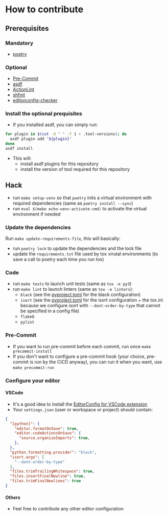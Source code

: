 # How to contribute

## Prerequisites

### Mandatory

- [poetry](https://python-poetry.org/docs/#installation)

### Optional

- [Pre-Commit](https://pre-commit.com/#install)
- [asdf](https://asdf-vm.com/guide/getting-started.html)
- [ActionLint](https://github.com/rhysd/actionlint)
- [shfmt](https://github.com/mvdan/sh)
- [editorconfig-checker](https://github.com/editorconfig-checker/editorconfig-checker)

### Install the optional prequisites

- If you installed asdf, you can simply run:

```bash
for plugin in $(cut -d " " -f 1 < .tool-versions); do
  asdf plugin add "${plugin}"
done
asdf install
```

- This will:
  - install asdf plugins for this repository
  - install the version of tool required for this repository

## Hack

- run `make setup-venv` so that `poetry` inits a virtual environment with required dependencies (same as `poetry install --sync`)
- run `eval $(make echo-venv-activate-cmd)` to activate the virtual environment if needed

### Update the dependencies

Run `make update-requirements-file`, this will basically:

- run `poetry lock` to update the dependencies and the lock file
- update the `requirements.txt` file used by tox virutal environments (to save a call to poetry each time you run tox)

### Code

- run `make tests` to launch unit tests (same as `tox -e py3`)
- run `make lint` to launch linters (same as `tox -e linters`):
  - `black` (see the [pyproject.toml](pyproject.toml) for the black configuration)
  - `isort` (see the [pyproject.toml](pyproject.toml) for the isort configuration + the tox.ini because we configure isort with `--dont-order-by-type` that cannot be specified in a config file)
  - `flake8`
  - `pylint`

### Pre-Commit

- If you want to run pre-commit before each commit, run once `make precommit-install`
- If you don't want to configure a pre-commit hook (your choice, pre-commit is run by the CICD anyway), you can run it when you want, use `make precommit-run`

### Configure your editor

#### VSCode

- It's a good idea to install the [EditorConfig for VSCode extension](https://marketplace.visualstudio.com/items?itemName=EditorConfig.EditorConfig)
- Your `settings.json` (user or workspace or project) should contain:

```json
{
  "[python]": {
    "editor.formatOnSave": true,
    "editor.codeActionsOnSave": {
      "source.organizeImports": true,
    },
  },
  "python.formatting.provider": "black",
  "isort.args": [
    "--dont-order-by-type"
  ],
  "files.trimTrailingWhitespace": true,
  "files.insertFinalNewline": true,
  "files.trimFinalNewlines": true
}
```

#### Others

- Feel free to contribute any other editor configuration
